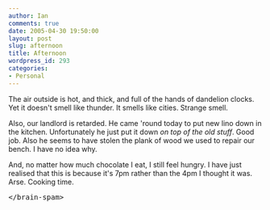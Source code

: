 ```yaml
---
author: Ian
comments: true
date: 2005-04-30 19:50:00
layout: post
slug: afternoon
title: Afternoon
wordpress_id: 293
categories:
- Personal
---
```


The air outside is hot, and thick, and full of the hands of dandelion clocks.  Yet it doesn't smell like thunder.  It smells like cities.  Strange smell.  

Also, our landlord is retarded.  He came 'round today to put new lino down in the kitchen.  Unfortunately he just put it down *on top of the old stuff*.  Good job.  Also he seems to have stolen the plank of wood we used to repair our bench.  I have no idea why.  

And, no matter how much chocolate I eat, I still feel hungry.  I have just realised that this is because it's 7pm rather than the 4pm I thought it was.  Arse.  Cooking time.  

<pre>&lt;/brain-spam&gt;</pre>
